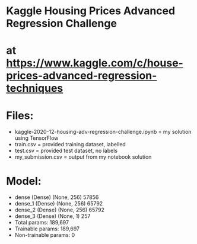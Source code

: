 # Kaggle Housing Prices Advanced Regression Challenge 
# at https://www.kaggle.com/c/house-prices-advanced-regression-techniques

# Files:
 - kaggle-2020-12-housing-adv-regression-challenge.ipynb = my solution using TensorFlow
 - train.csv = provided training dataset, labelled
 - test.csv = provided test dataset, no labels
 - my_submission.csv = output from my notebook solution 

# Model:
- dense (Dense)                (None, 256)                57856       
- dense_1 (Dense)              (None, 256)                65792      
- dense_2 (Dense)              (None, 256)                65792     
- dense_3 (Dense)              (None, 1)                  257       
- Total params: 189,697
- Trainable params: 189,697
- Non-trainable params: 0
